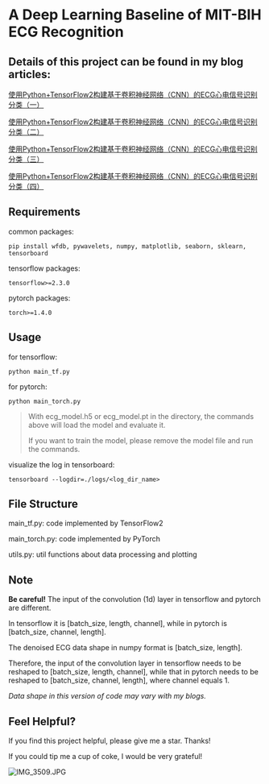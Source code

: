 # A Deep Learning Baseline of MIT-BIH ECG Recognition

## Details of this project can be found in my blog articles:

[使用Python+TensorFlow2构建基于卷积神经网络（CNN）的ECG心电信号识别分类（一）](https://www.cnblogs.com/lxy764139720/p/12830037.html)

[使用Python+TensorFlow2构建基于卷积神经网络（CNN）的ECG心电信号识别分类（二）](https://www.cnblogs.com/lxy764139720/p/12831422.html)

[使用Python+TensorFlow2构建基于卷积神经网络（CNN）的ECG心电信号识别分类（三）](https://www.cnblogs.com/lxy764139720/p/12840183.html)

[使用Python+TensorFlow2构建基于卷积神经网络（CNN）的ECG心电信号识别分类（四）](https://www.cnblogs.com/lxy764139720/p/12879907.html)

## Requirements

common packages:

```shell
pip install wfdb, pywavelets, numpy, matplotlib, seaborn, sklearn, tensorboard
```

tensorflow packages:

```
tensorflow>=2.3.0
```

pytorch packages:

```
torch>=1.4.0
```

## Usage

for tensorflow:

```shell
python main_tf.py
```

for pytorch:

```shell
python main_torch.py
```

> With ecg_model.h5 or ecg_model.pt in the directory, the commands above will load the model and evaluate it.
> 
> If you want to train the model, please remove the model file and run the commands.

visualize the log in tensorboard:

```shell
tensorboard --logdir=./logs/<log_dir_name>
```

## File Structure

main_tf.py: code implemented by TensorFlow2

main_torch.py: code implemented by PyTorch

utils.py: util functions about data processing and plotting

## Note

**Be careful!** The input of the convolution (1d) layer in tensorflow and pytorch are different.

In tensorflow it is [batch_size, length, channel], while in pytorch is [batch_size, channel, length].

The denoised ECG data shape in numpy format is [batch_size, length].

Therefore, the input of the convolution layer in tensorflow needs to be reshaped to [batch_size, length, channel], while that in pytorch needs to be reshaped to [batch_size, channel, length], where channel equals 1.

*Data shape in this version of code may vary with my blogs.*

## Feel Helpful?

If you find this project helpful, please give me a star. Thanks!

If you could tip me a cup of coke, I would be very grateful!

![IMG_3509.JPG](https://s2.loli.net/2022/11/11/shdDtlFcv8oaWPO.jpg)
